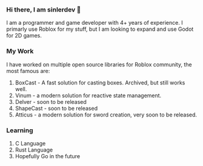 ### Hi there, I am sinlerdev 👋

I am a programmer and game developer with 4+ years of experience. I primarly use Roblox for my stuff, but I am looking to expand and use Godot for 2D games.

### My Work

I have worked on multiple open source libraries for Roblox community, the most famous are:
1. BoxCast - A fast solution for casting boxes. Archived, but still works well.
2. Vinum - a modern solution for reactive state management.
3. Delver - soon to be released
4. ShapeCast - soon to be released
5. Atticus - a modern solution for sword creation, very soon to be released.

### Learning
1. C Language
2. Rust Language
3. Hopefully Go in the future
